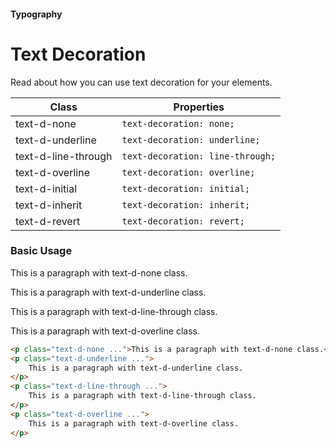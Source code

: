 #### Typography

# Text Decoration

Read about how you can use text decoration for your elements.

| Class               | Properties                       |
| ------------------- | -------------------------------- |
| text-d-none         | `text-decoration: none;`         |
| text-d-underline    | `text-decoration: underline;`    |
| text-d-line-through | `text-decoration: line-through;` |
| text-d-overline     | `text-decoration: overline;`     |
| text-d-initial      | `text-decoration: initial;`      |
| text-d-inherit      | `text-decoration: inherit;`      |
| text-d-revert       | `text-decoration: revert;`       |

### Basic Usage

<p class="text-d-none">
        This is a paragraph with text-d-none class.
</p>
<p class="text-d-underline">
        This is a paragraph with text-d-underline class.
</p>
<p class="text-d-line-through">
        This is a paragraph with text-d-line-through class.
</p>
<p class="text-d-overline">
        This is a paragraph with text-d-overline class.
</p>

```html
<p class="text-d-none ...">This is a paragraph with text-d-none class.</p>
<p class="text-d-underline ...">
    This is a paragraph with text-d-underline class.
</p>
<p class="text-d-line-through ...">
    This is a paragraph with text-d-line-through class.
</p>
<p class="text-d-overline ...">
    This is a paragraph with text-d-overline class.
</p>
```
